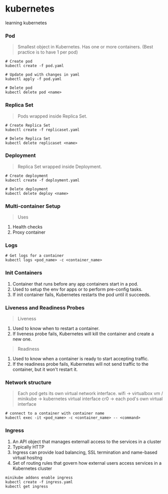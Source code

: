 # kubernetes
learning kubernetes

### Pod
> Smallest object in Kubernetes. Has one or more containers. (Best practice is to have 1 per pod)
```
# Create pod
kubectl create -f pod.yaml
```
```
# Update pod with changes in yaml
kubectl apply -f pod.yaml
```
```
# Delete pod
kubectl delete pod <name>
```

### Replica Set
> Pods wrapped inside Replica Set.
```
# Create Replica Set
kubectl create -f replicaset.yaml
```
```
# Delete Replica Set
kubectl delete replicaset <name>
```

### Deployment
> Replica Set wrapped inside Deployment.
```
# Create deployment
kubectl create -f deployment.yaml
```
```
# Delete deployment
kubectl delete deploy <name>
```

### Multi-container Setup
> Uses
1. Health checks
2. Proxy container


### Logs
```
# Get logs for a container
kubectl logs <pod_name> -c <container_name>
```

### Init Containers
1. Container that runs before any app containers start in a pod.
2. Used to setup the env for apps or to perform pre-config tasks.
3. If init container fails, Kubernetes restarts the pod until it succeeds.


### Liveness and Readiness Probes
>Liveness
1. Used to know when to restart a container.
2. If liveness probe fails, Kubernetes will kill the container and create a new one. 

>Readiness
1. Used to know when a container is ready to start accepting traffic. 
2. If the readiness probe fails, Kubernetes will not send traffic to the container, but it won't restart it.


### Network structure
> Each pod gets its own virtual network interface. 
> wifi -> virtualbox vm / minikube -> kubernetes virtual interface cr0 -> each pod's own virtual interface

```
# connect to a container with container name
kubectl exec -it <pod_name> -c <container_name> -- <command>
```

### Ingress
1. An API object that manages externall access to the services in a cluster
2. Typically HTTP
3. Ingress can provide load balancing, SSL termination and name-based virtual hositng
4. Set of routing rules that govern how external users access services in a Kubernetes cluster

```
minikube addons enable ingress
kubectl create -f ingress.yaml
kubectl get ingress
```